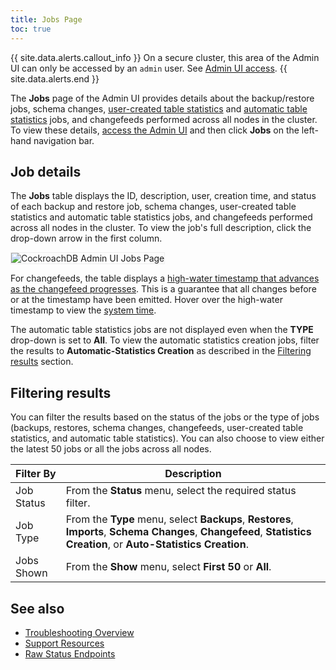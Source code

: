 ```yaml
---
title: Jobs Page
toc: true
---
```


{{ site.data.alerts.callout_info }}
On a secure cluster, this area of the Admin UI can only be accessed by an `admin` user. See [Admin UI access](admin-ui-overview.html#admin-ui-access).
{{ site.data.alerts.end }}

The **Jobs** page of the Admin UI provides details about the backup/restore jobs, schema changes, [user-created table statistics](create-statistics.html) and [automatic table statistics](cost-based-optimizer.html#table-statistics) jobs, and changefeeds performed across all nodes in the cluster. To view these details, [access the Admin UI](admin-ui-access-and-navigate.html#access-the-admin-ui) and then click **Jobs** on the left-hand navigation bar.


## Job details

The **Jobs** table displays the ID, description, user, creation time, and status of each backup and restore job, schema changes, user-created table statistics and automatic table statistics jobs, and changefeeds performed across all nodes in the cluster. To view the job's full description, click the drop-down arrow in the first column.

<img src="{{  'images/v19.1/admin_ui_jobs_page_new.png' | relative_url  }}" alt="CockroachDB Admin UI Jobs Page" style="border:1px solid #eee;max-width:100%" />

For changefeeds, the table displays a [high-water timestamp that advances as the changefeed progresses](change-data-capture.html#monitor-a-changefeed). This is a guarantee that all changes before or at the timestamp have been emitted. Hover over the high-water timestamp to view the [system time](as-of-system-time.html).

The automatic table statistics jobs are not displayed even when the **TYPE** drop-down is set to **All**. To view the automatic statistics creation jobs, filter the results to **Automatic-Statistics Creation** as described in the [Filtering results](#filtering-results) section.

## Filtering results

You can filter the results based on the status of the jobs or the type of jobs (backups, restores, schema changes, changefeeds, user-created table statistics, and automatic table statistics). You can also choose to view either the latest 50 jobs or all the jobs across all nodes.

Filter By | Description
----------|------------
Job Status | From the **Status** menu, select the required status filter.
Job Type | From the **Type** menu, select **Backups**, **Restores**, **Imports**, **Schema Changes**, **Changefeed**, **Statistics Creation**, or **Auto-Statistics Creation**.
Jobs Shown | From the **Show** menu, select **First 50** or **All**.

## See also

- [Troubleshooting Overview](troubleshooting-overview.html)
- [Support Resources](support-resources.html)
- [Raw Status Endpoints](monitoring-and-alerting.html#raw-status-endpoints)
